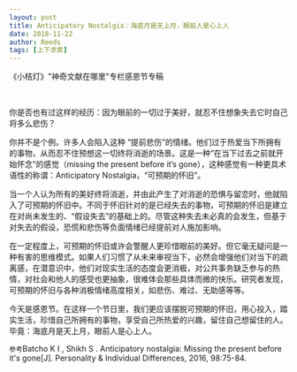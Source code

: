 ```yaml
---
layout: post
title: Anticipatory Nostalgia：海底月是天上月，眼前人是心上人
date: 2018-11-22
author: Reeds
tags: [上下求索]
---
```


《小桔灯》"神奇文献在哪里"专栏感恩节专稿

<br>

你是否也有过这样的经历：因为眼前的一切过于美好，就忍不住想象失去它时自己将多么悲伤？

你并不是个例。许多人会陷入这种 “提前悲伤”的情绪。他们过于热爱当下所拥有的事物，从而忍不住预想这一切终将消逝的场景。这是一种“在当下过去之前就开始怀念”的感觉（missing the present before it’s gone），这种感觉有一种更具术语性的称谓：Anticipatory Nostalgia，“可预期的怀旧”。

当一个人认为所有的美好终将消逝，并由此产生了对消逝的恐惧与留恋时，他就陷入了可预期的怀旧中。不同于怀旧针对的是已经失去的事物，可预期的怀旧是建立在对尚未发生的、“假设失去”的基础上的。尽管这种失去未必真的会发生，但基于对失去的假设，恐慌和悲伤等负面情绪已经提前对人施加影响。

在一定程度上，可预期的怀旧或许会警醒人更珍惜眼前的美好。但它毫无疑问是一种有害的思维模式。如果人们习惯了从未来审视当下，必然会增强他们对当下的疏离感，在潜意识中，他们对现实生活的态度会更消极，对公共事务缺乏参与的热情，对社会和他人的感受也更抽象，很难体会那些具体而微的快乐。研究者发现，可预期的怀旧与各种消极情绪高度相关，如悲伤、难过、无助感等等。

今天是感恩节。在这样一个节日里，我们更应该摆脱可预期的怀旧，用心投入，踏实生活，珍惜自己所拥有的事物，享受自己所热爱的兴趣，留住自己想留住的人。毕竟：海底月是天上月，眼前人是心上人。

`参考`Batcho K I , Shikh S . Anticipatory nostalgia: Missing the present before it's gone[J]. Personality & Individual Differences, 2016, 98:75-84.